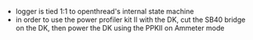 - logger is tied 1:1 to openthread's internal state machine
- in order to use the power profiler kit II with the DK, cut the SB40 bridge on the DK, then power the DK using the PPKII on Ammeter mode
